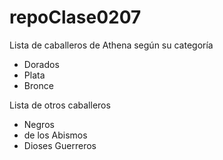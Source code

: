 # repoClase0207

Lista de caballeros de Athena según su categoría

* Dorados
* Plata
* Bronce

Lista de otros caballeros

* Negros
* de los Abismos
* Dioses Guerreros
